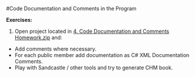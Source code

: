 #Code Documentation and Comments in the Program

**Exercises:**

1. Open project located in [4. Code Documentation and Comments Homework.zip](https://github.com/BorislavIvanov/Telerik_Academy/tree/master/01.%20Programming/04.%20C%23%20High%20Quality%20Code/03.%20Code%20Documentation%20and%20Comments%20in%20the%20Program/01.%20Task) and:
  * Add comments where necessary.
  * For each public member add documentation as C# XML Documentation Comments.
  * Play with Sandcastle / other tools and try to generate CHM book.

